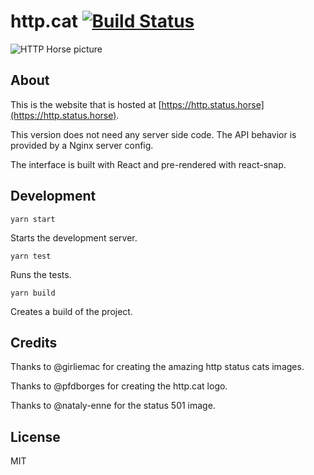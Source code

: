 #  http.cat [![Build Status](https://travis-ci.com/httpcats/http.cat.svg?branch=master)](https://travis-ci.com/httpcats/http.cat)

![HTTP Horse picture](https://http.status.horse/204)

## About

This is the website that is hosted at [https://http.status.horse](https://http.status.horse).

This version does not need any server side code. The API behavior is provided by a Nginx server config.

The interface is built with React and pre-rendered with react-snap.

## Development

    yarn start

Starts the development server.

    yarn test

Runs the tests.

    yarn build

Creates a build of the project.

## Credits

Thanks to @girliemac for creating the amazing http status cats images.

Thanks to @pfdborges for creating the http.cat logo.

Thanks to @nataly-enne for the status 501 image.

## License

MIT
